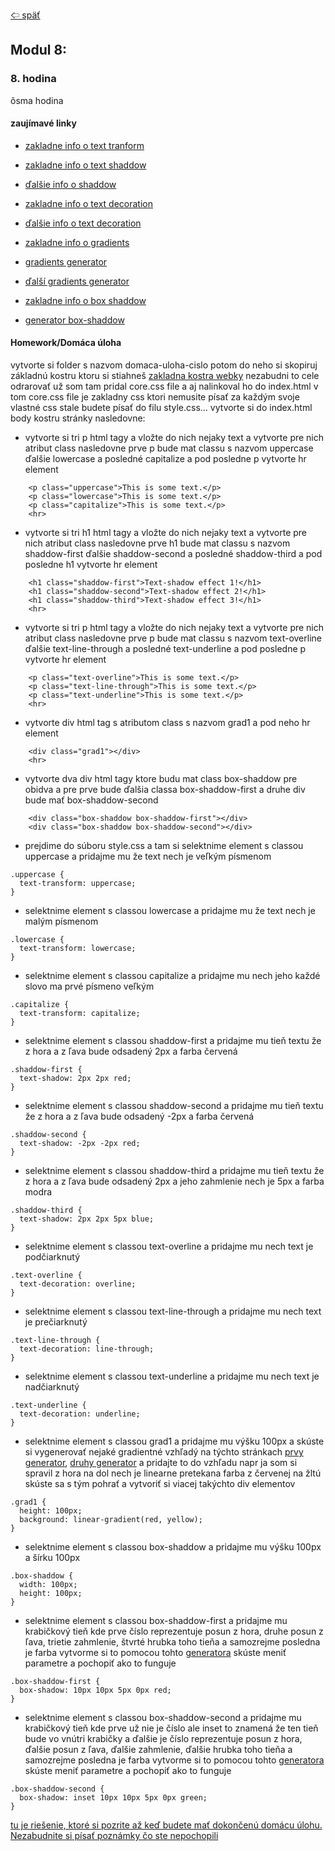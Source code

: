 [&#129188; späť](../README.md)</br>

## Modul 8: 

### 8. hodina
ôsma hodina
<!-- ([ôsma hodina](lesson)):</br> -->

#### zaujímavé linky
- [zakladne info o text tranform](https://css-tricks.com/almanac/properties/t/text-transform)</br>
- [zakladne info o text shaddow](https://css-tricks.com/almanac/properties/t/text-shadow)</br>
- [ďalšie info o shaddow](https://www.w3schools.com/css/css3_shadows.asp)</br>
- [zakladne info o text decoration](https://css-tricks.com/almanac/properties/t/text-decoration)</br>
- [ďalšie info o text decoration](https://www.w3schools.com/cssref/pr_text_text-decoration.asp)</br>
- [zakladne info o gradients](https://www.w3schools.com/css/css3_gradients.asp)</br>
- [gradients generator](http://www.css3factory.com/linear-gradients)</br>
- [ďalší gradients generator](http://www.colorzilla.com/gradient-editor/)</br>

- [zakladne info o box shaddow](https://css-tricks.com/almanac/properties/b/box-shadow)</br>
- [generator box-shaddow](https://www.cssmatic.com/box-shadow)</br>

#### Homework/Domáca úloha</br>
vytvorte si folder s nazvom domaca-uloha-cislo potom do neho si skopiruj základnú kostru ktoru si stiahneš [zakladna kostra webky](../default.rar) nezabudni to cele odrarovať už som tam pridal core.css file a aj nalinkoval ho do index.html v tom core.css file je zakladny css ktori nemusite písať za každým svoje vlastné css stale budete písať do filu style.css... vytvorte si do index.html body kostru stránky nasledovne:
- vytvorte si tri p html tagy a vložte do nich nejaky text a vytvorte pre nich atribut class nasledovne prve p bude mat classu s nazvom uppercase ďalšie lowercase a posledné capitalize a pod posledne p vytvorte hr element
```
    <p class="uppercase">This is some text.</p>
    <p class="lowercase">This is some text.</p>
    <p class="capitalize">This is some text.</p>
    <hr>
```
- vytvorte si tri h1 html tagy a vložte do nich nejaky text a vytvorte pre nich atribut class nasledovne prve h1 bude mat classu s nazvom shaddow-first ďalšie shaddow-second a posledné shaddow-third a pod posledne h1 vytvorte hr element
```
    <h1 class="shaddow-first">Text-shadow effect 1!</h1>	
    <h1 class="shaddow-second">Text-shadow effect 2!</h1>	
    <h1 class="shaddow-third">Text-shadow effect 3!</h1>
    <hr>
```
- vytvorte si tri p html tagy a vložte do nich nejaky text a vytvorte pre nich atribut class nasledovne prve p bude mat classu s nazvom text-overline ďalšie text-line-through a posledné text-underline a pod posledne p vytvorte hr element
```
	<p class="text-overline">This is some text.</p>
	<p class="text-line-through">This is some text.</p>
	<p class="text-underline">This is some text.</p>
	<hr>
```
- vytvorte div html tag s atributom class s nazvom grad1 a pod neho hr element
```
    <div class="grad1"></div>
    <hr>
```
- vytvorte dva div html tagy ktore budu mat class box-shaddow pre obidva a pre prve bude ďalšia classa box-shaddow-first a druhe div bude mať box-shaddow-second
```
    <div class="box-shaddow box-shaddow-first"></div>
	<div class="box-shaddow box-shaddow-second"></div>
```
- prejdime do súboru style.css a tam si selektnime element s classou uppercase a pridajme mu že text nech je veľkým písmenom
```
.uppercase {
  text-transform: uppercase;
}
```
- selektnime element s classou lowercase a pridajme mu že text nech je malým písmenom
```
.lowercase {
  text-transform: lowercase;
}
```
- selektnime element s classou capitalize a pridajme mu nech jeho každé slovo ma prvé písmeno veľkým
```
.capitalize {
  text-transform: capitalize;
}
```
- selektnime element s classou shaddow-first a pridajme mu tieň textu že z hora a z ľava bude odsadený 2px a farba červená
```
.shaddow-first {
  text-shadow: 2px 2px red;
}
```
- selektnime element s classou shaddow-second a pridajme mu tieň textu že z hora a z ľava bude odsadený -2px a farba červená
```
.shaddow-second {
  text-shadow: -2px -2px red;
}
```
- selektnime element s classou shaddow-third a pridajme mu tieň textu že z hora a z ľava bude odsadený 2px a jeho zahmlenie nech je 5px a farba modra
```
.shaddow-third {
  text-shadow: 2px 2px 5px blue;
}
```
- selektnime element s classou text-overline a pridajme mu nech text je podčiarknutý
```
.text-overline {
  text-decoration: overline;
}
```
- selektnime element s classou text-line-through a pridajme mu nech text je prečiarknutý
```
.text-line-through {
  text-decoration: line-through;
}
```
- selektnime element s classou text-underline a pridajme mu nech text je nadčiarknutý
```
.text-underline {
  text-decoration: underline;
}
```
- selektnime element s classou grad1 a pridajme mu výšku 100px a skúste si vygenerovať nejaké gradientné vzhľadý na týchto stránkach [prvy generator](http://www.css3factory.com/linear-gradients), [druhy generator](http://www.colorzilla.com/gradient-editor) a pridajte to do vzhľadu napr ja som si spravil z hora na dol nech je linearne pretekana farba z červenej na žltú skúste sa s tým pohrať a vytvoriť si viacej takýchto div elementov
```
.grad1 {
  height: 100px;
  background: linear-gradient(red, yellow);
}
```
- selektnime element s classou box-shaddow a pridajme mu výšku 100px a šírku 100px
```
.box-shaddow {
  width: 100px;
  height: 100px;
}
```
- selektnime element s classou box-shaddow-first a pridajme mu krabičkový tieň kde prve číslo reprezentuje posun z hora, druhe posun z ľava, trietie zahmlenie, štvrté hrubka toho tieňa a samozrejme posledna je farba vytvorme si to pomocou tohto [generatora](https://www.cssmatic.com/box-shadow)
skúste meniť parametre a pochopiť ako to funguje
```
.box-shaddow-first {
  box-shadow: 10px 10px 5px 0px red;
}
```
- selektnime element s classou box-shaddow-second a pridajme mu krabičkový tieň kde prve už nie je číslo ale inset to znamená že ten tieň bude vo vnútri krabičky a ďalšie je číslo reprezentuje posun z hora, ďalšie posun z ľava, ďalšie zahmlenie, ďalšie hrubka toho tieňa a samozrejme posledna je farba vytvorme si to pomocou tohto [generatora](https://www.cssmatic.com/box-shadow)
skúste meniť parametre a pochopiť ako to funguje
```
.box-shaddow-second {
  box-shadow: inset 10px 10px 5px 0px green;
}
```

[tu je riešenie, ktoré si pozrite až keď budete mať dokončenú domácu úlohu. Nezabudnite si písať poznámky čo ste nepochopili](homework/solution)<br>
